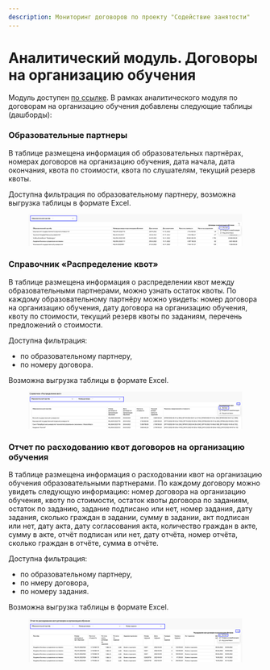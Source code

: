 ```yaml
---
description: Мониторинг договоров по проекту "Содействие занятости"
---
```


# Аналитический модуль. Договоры на организацию обучения

Модуль доступен [по ссылке](https://datalens.yandex/5vdv3tvp8w44w). В рамках аналитического модуля по договорам на организацию обучения добавлены следующие таблицы (дашборды):

### Образовательные партнеры

В таблице размещена информация об образовательных партнёрах, номерах договоров на организацию обучения, дата начала, дата окончания, квота по стоимости, квота по слушателям, текущий резерв квоты.

Доступна фильтрация по образовательному партнеру, возможна выгрузка таблицы в формате Excel.

<figure><img src="../.gitbook/assets/image (2).png" alt=""><figcaption></figcaption></figure>

### Справочник «Распределение квот»

В таблице размещена информация о распределении квот между образовательными партнерами, можно узнать остаток квоты. По каждому образовательному партнёру можно увидеть: номер договора на организацию обучения, дату договора на организацию обучения, квоту по стоимости, текущий резерв квоты по заданиям, перечень предложений о стоимости.

Доступна фильтрация:&#x20;

* по образовательному партнеру,&#x20;
* по номеру договора.

Возможна выгрузка таблицы в формате Excel.

<figure><img src="../.gitbook/assets/image (5).png" alt=""><figcaption></figcaption></figure>

### Отчет по расходованию квот договоров на организацию обучения

В таблице размещена информация о расходовании квот на организацию обучения образовательными партнерами. По каждому договору можно увидеть следующую информацию: номер договора на организацию обучения, квоту по стоимости, остаток квоты договора по заданиям, остаток по заданию, задание подписано или нет, номер задания, дату задания, сколько граждан в задании, сумму в задании, акт подписан или нет, дату акта, дату согласования акта, количество граждан в акте, сумму в акте, отчёт подписан или нет, дату отчёта, номер отчёта, сколько граждан в отчёте, сумма в отчёте.

Доступна фильтрация:&#x20;

* по образовательному партнеру,&#x20;
* по нмеру договора,
* по номеру задания.&#x20;

Возможна выгрузка таблицы в формате Excel.

<figure><img src="../.gitbook/assets/image (1).png" alt=""><figcaption></figcaption></figure>
